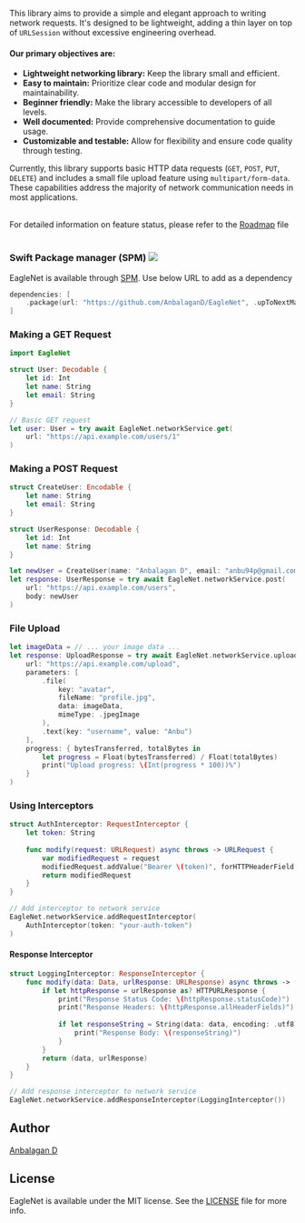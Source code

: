 This library aims to provide a simple and elegant approach to writing network requests. It's designed to be lightweight, adding a thin layer on top of `URLSession` without excessive engineering overhead. 

#### Our primary objectives are:

- **Lightweight networking library:** Keep the library small and efficient.
- **Easy to maintain:** Prioritize clear code and modular design for maintainability.
- **Beginner friendly:** Make the library accessible to developers of all levels.
- **Well documented:** Provide comprehensive documentation to guide usage.
- **Customizable and testable:** Allow for flexibility and ensure code quality through testing.


Currently, this library supports basic HTTP data requests (`GET`, `POST`, `PUT`, `DELETE`) and includes a small file upload feature using `multipart/form-data`. These capabilities address the majority of network communication needs in most applications.<br><br>


For detailed information on feature status, please refer to the [Roadmap](https://github.com/AnbalaganD/EagleNet/wiki/Roadmap) file
<br><br>

### Swift Package manager (SPM) [![](https://img.shields.io/endpoint?url=https%3A%2F%2Fswiftpackageindex.com%2Fapi%2Fpackages%2FAnbalaganD%2FEagleNet%2Fbadge%3Ftype%3Dswift-versions)](https://swiftpackageindex.com/AnbalaganD/EagleNet)

EagleNet is available through [SPM](https://github.com/AnbalaganD/EagleNet). Use below URL to add as a dependency

```swift
dependencies: [
    .package(url: "https://github.com/AnbalaganD/EagleNet", .upToNextMajor(from: "1.0.4"))
]
```

### Making a GET Request

```swift
import EagleNet

struct User: Decodable {
    let id: Int
    let name: String
    let email: String
}

// Basic GET request
let user: User = try await EagleNet.networkService.get(
    url: "https://api.example.com/users/1"
)
```

### Making a POST Request

```swift
struct CreateUser: Encodable {
    let name: String
    let email: String
}

struct UserResponse: Decodable {
    let id: Int
    let name: String
}

let newUser = CreateUser(name: "Anbalagan D", email: "anbu94p@gmail.com")
let response: UserResponse = try await EagleNet.networkService.post(
    url: "https://api.example.com/users",
    body: newUser
)
```

### File Upload

```swift
let imageData = // ... your image data ...
let response: UploadResponse = try await EagleNet.networkService.upload(
    url: "https://api.example.com/upload",
    parameters: [
        .file(
            key: "avatar",
            fileName: "profile.jpg",
            data: imageData,
            mimeType: .jpegImage
        ),
        .text(key: "username", value: "Anbu")
    ],
    progress: { bytesTransferred, totalBytes in
        let progress = Float(bytesTransferred) / Float(totalBytes)
        print("Upload progress: \(Int(progress * 100))%")
    }
)
```

### Using Interceptors

```swift
struct AuthInterceptor: RequestInterceptor {
    let token: String
    
    func modify(request: URLRequest) async throws -> URLRequest {
        var modifiedRequest = request
        modifiedRequest.addValue("Bearer \(token)", forHTTPHeaderField: "Authorization")
        return modifiedRequest
    }
}

// Add interceptor to network service
EagleNet.networkService.addRequestInterceptor(
    AuthInterceptor(token: "your-auth-token")
)
```

#### Response Interceptor
```swift
struct LoggingInterceptor: ResponseInterceptor {
    func modify(data: Data, urlResponse: URLResponse) async throws -> (Data, URLResponse) {
        if let httpResponse = urlResponse as? HTTPURLResponse {
            print("Response Status Code: \(httpResponse.statusCode)")
            print("Response Headers: \(httpResponse.allHeaderFields)")
            
            if let responseString = String(data: data, encoding: .utf8) {
                print("Response Body: \(responseString)")
            }
        }
        return (data, urlResponse)
    }
}

// Add response interceptor to network service
EagleNet.networkService.addResponseInterceptor(LoggingInterceptor())
```

## Author

[Anbalagan D](mailto:anbu94p@gmail.com)

## License

EagleNet is available under the MIT license. See the [LICENSE](LICENSE) file for more info.
